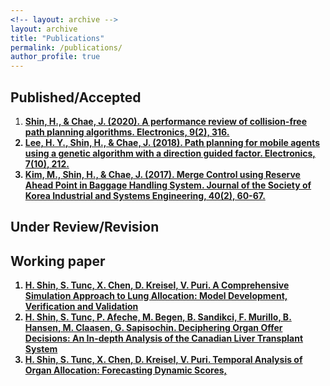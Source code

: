 ```yaml
---
<!-- layout: archive -->
layout: archive
title: "Publications"
permalink: /publications/
author_profile: true
---
```


## Published/Accepted 
1. <b><ins> Shin, H., & Chae, J. (2020). A performance review of collision-free path planning algorithms. Electronics, 9(2), 316.
2. <b><ins> Lee, H. Y., Shin, H., & Chae, J. (2018). Path planning for mobile agents using a genetic algorithm with a direction guided factor. Electronics, 7(10), 212.
3. <b><ins> Kim, M., Shin, H., & Chae, J. (2017). Merge Control using Reserve Ahead Point in Baggage Handling System. Journal of the Society of Korea Industrial and Systems Engineering, 40(2), 60-67.


## Under Review/Revision

## Working paper
1. <b><ins> H. Shin, S. Tunc, X. Chen, D. Kreisel, V. Puri. A Comprehensive Simulation Approach to Lung Allocation: Model Development, Verification and Validation
2. <b><ins> H. Shin, S. Tunc, P. Afeche, M. Begen, B. Sandikci, F. Murillo, B. Hansen, M. Claasen, G. Sapisochin. Deciphering Organ Offer Decisions: An In-depth Analysis of the Canadian Liver Transplant System
3. <b><ins> H. Shin, S. Tunc, X. Chen, D. Kreisel, V. Puri. Temporal Analysis of Organ Allocation: Forecasting Dynamic Scores,
